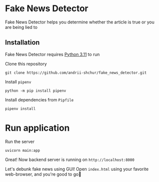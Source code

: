 # Fake News Detector

Fake News Detector helps you determine whether the article is true or you are being lied to

## Installation
Fake News Detector requires [Python 3.11](https://www.python.org/downloads/release/python-3113/) to run

Clone this repository
```
git clone https://github.com/andrii-shchur/fake_news_detector.git
```

Install `pipenv`
```
python -m pip install pipenv
```

Install dependencies from `Pipfile`
```
pipenv install
```

# Run application
Run the server
```
uvicorn main:app
```

Great! Now backend server is running on `http://localhost:8000`

Let's debunk fake news using GUI! Open `index.html` using your favorite web-browser, and you're good to go💪